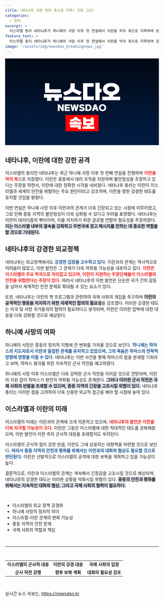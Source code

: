 ```yaml
---
title: 네타냐후 이란 악의 축으로 지목! 긴장 고조!
categories:
  - 정치
excerpt: >
  이스라엘 총리 네타냐후가 하니예의 사망 이후 첫 연설에서 이란을 악의 축으로 지목하며 강력한 반격 의지를 드러냈습니다. 중동 정세가 급변하는 가운데, 이 발언이 어떤 파장을 불러일으킬지 주목됩니다!
feature_text: >
  이스라엘 총리 네타냐후가 하니예의 사망 이후 첫 연설에서 이란을 악의 축으로 지목하며 강력한 반격 의지를 드러냈습니다. 중동 정세가 급변하는 가운데, 이 발언이 어떤 파장을 불러일으킬지 주목됩니다!
image: '/assets/img/newsdao_breakingnews.jpg'
---
```


<p><img src="/assets/img/newsdao_breakingnews.jpg" alt="cryptoinkorea 속보" /></p>

<h2 data-ke-size="size26">네타냐후, 이란에 대한 강한 공격</h2>

<p data-ke-size="size16">이스라엘의 총리인 네타냐후는 최근 하니예 사망 이후 첫 번째 연설을 진행하며 <b><span style="color: #ee2323;">이란을 악의 축</span></b>으로 지칭했다. 이란은 중동에서 테러 조직을 지원하며 불안정성을 조장하고 있다는 주장을 하면서, 이란에 대한 정확한 시각을 내비쳤다. 네타냐후 총리는 이란이 이스라엘과 세계의 안전을 위협하는 주요 원인이라고 강조하며, 이란을 향한 강경한 태도를 유지할 것임을 밝혔다.</p>

<p data-ke-size="size16">이번 연설은 하니예 사망 이후 이란과의 관계가 더욱 긴장되고 있는 시점에 이루어졌고, 그로 인해 중동 지역의 불안정성이 더욱 심화될 수 있다고 우려를 표명했다. 네타냐후는 이란이 테러리즘의 뿌리이며, 이를 저지하기 위한 글로벌 연합의 필요성을 주장하였다. <b><span style="background-color: #21538527;">이는 이스라엘 내부의 결속을 강화하고 주변국에 경고 메시지를 전하는 데 중요한 역할을 할 것으로 기대된다.</span></b></p>

<h2 data-ke-size="size26">네타냐후의 강경한 외교정책</h2>

<p data-ke-size="size16">네타냐후는 외교정책에서도 <b><span style="color: #1a5490;">강경한 입장을 고수하고 있다.</span></b> 이란과의 관계는 역사적으로 어려움이 많았고, 이번 발언은 그 관계가 더욱 악화될 가능성을 내포하고 있다. <b><span style="color: #ee2323;">이란은 이스라엘의 주요 적국으로 자리잡고 있으며, 이란이 지원하는 무장단체들이 이스라엘의 안전을 위협한다는 주장이 있다.</span></b> 따라서 네타냐후의 이번 발언은 단순한 국가 간의 갈등을 넘어서 세계적인 안전 문제로 확대될 수 있는 요소가 있다.</p>

<p data-ke-size="size16">또한, 네타냐후는 이란의 핵 프로그램과 관련하여 국제 사회의 개입을 촉구하며 <b><span style="background-color: #21538527;">이란의 공격적인 행동을 저지하기 위한 국제적인 합의의 필요성</span></b>을 강조했다. 이러한 강경한 태도는 미국 및 서방 국가들과의 협력이 필요하다고 생각되며, 이란은 이러한 압박에 대한 대응을 더욱 강화할 것으로 예상된다.</p>

<h2 data-ke-size="size26">하니예 사망의 여파</h2>

<p data-ke-size="size16">하니예의 사망은 중동의 정치적 지형에 큰 변화를 가져올 것으로 보인다. <b><span style="color: #1a5490;">하니예는 하마스의 지도자로서 이란과 밀접한 관계를 유지하고 있었으며, 그의 죽음은 하마스의 전략적 방향에 영향을 미칠 수 있다.</span></b> 네타냐후는 이번 사건을 통해 하마스의 힘을 분쇄할 기회라고 보며, 하마스 붕괴를 위한 지속적인 군사 작전을 예고하였다.</p>

<p data-ke-size="size16">하니예의 사망 이후 이스라엘은 더욱 강력한 군사 작전을 이어갈 것으로 전망되며, 이란의 지원 없이 하마스가 완전히 약화될 가능성도 존재한다. <b><span style="background-color: #21538527;">그러나 이러한 군사 작전은 국제 사회의 반발을 초래할 수 있으며, 중동 지역의 긴장을 고조시킬 위험이 있다.</span></b> 네타냐후 총리는 이러한 점을 고려하여 더욱 신중한 외교적 접근을 해야 할 시점에 놓여 있다.</p>

<h2 data-ke-size="size26">이스라엘과 이란의 미래</h2>

<p data-ke-size="size16">이스라엘의 미래는 이란과의 관계에 크게 의존하고 있으며, <b><span style="color: #ee2323;">네타냐후의 발언은 이란을 더욱 자극할 가능성이 크다.</span></b> 이란은 그동안 이스라엘에 대한 적대적인 태도를 강화해왔으며, 이번 발언이 이란 측의 군사적 대응을 초래할지도 우려된다.</p>

<p data-ke-size="size16">이스라엘의 군사적 힘이 강한 만큼, 이란도 그에 상응하는 대항책을 마련할 것으로 보인다. <b><span style="color: #1a5490;">따라서 중동 지역의 안전과 평화를 위해서는 이란과의 대화와 협상도 필요할 것으로 판단된다.</span></b> 이란은 산발적으로 이스라엘의 공격에 대한 보복을 계획하고 있을 가능성이 높다.</p>

<p data-ke-size="size16">결론적으로, 이란과 이스라엘의 관계는 계속해서 긴장감을 고조시킬 것으로 예상되며, 네타냐후의 강경한 태도는 이러한 상황을 악화시킬 위험이 있다. <b><span style="background-color: #21538527;">중동의 안전과 평화를 위해서는 지속적인 대화와 협상, 그리고 국제 사회의 협력이 필요하다.</span></b></p>

<p data-ke-size="size16">&nbsp;</p>

<ul>
    <li>이스라엘의 외교 정책 강경화</li>
    <li>하니예 사망의 정치적 의미</li>
    <li>이스라엘-이란 관계의 변화 가능성</li>
    <li>중동 지역의 안전 문제</li>
    <li>국제 사회의 역할과 책임</li>
</ul>

<p data-ke-size="size16">&nbsp;</p>

<hr />

<p data-ke-size="size16">&nbsp;</p>

<table style="width: 100%;">
    <tbody>
        <tr>
            <td style="text-align: center; height: 17px;"><b>이스라엘의 군사적 대응</b></td>
            <td style="text-align: center; height: 17px;"><b>이란의 강경 대응</b></td>
            <td style="text-align: center; height: 17px;"><b>국제 사회의 입장</b></td>
        </tr>
        <tr>
            <td style="text-align: center; height: 17px;"><b>군사 작전 강행</b></td>
            <td style="text-align: center; height: 17px;"><b>향후 보복 계획</b></td>
            <td style="text-align: center; height: 17px;"><b>대화의 필요성 강조</b></td>
        </tr>
    </tbody>
</table>

<p data-ke-size="size16">&nbsp;</p>
실시간 뉴스 속보는, <a href="https://newsdao.kr" rel="dofollow">https://newsdao.kr</a>


